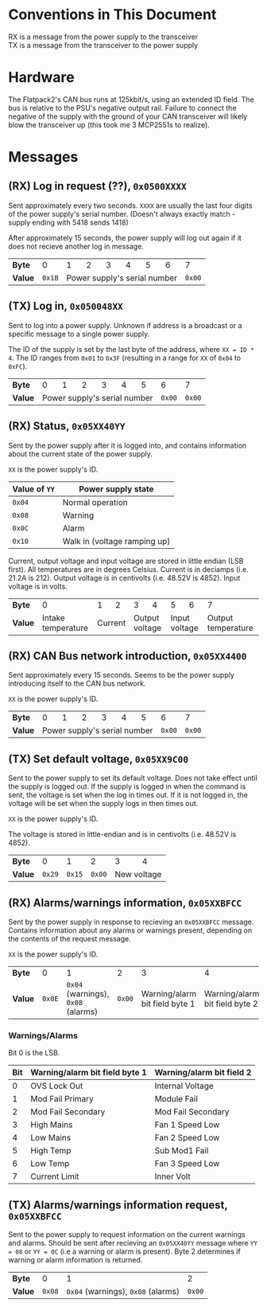 <!--
<table>
	<tr>
		<td><b>Byte</b></td> <td>0</td> <td>1</td> <td>2</td> <td>3</td> <td>4</td> <td>5</td> <td>6</td> <td>7</td>
	</tr>
	<tr>
		<td><b>Value</b></td> <td>Byte 0</td> <td>Byte 1</td> <td>Byte 2</td> <td>Byte 3</td> <td>Byte 4</td> <td>Byte 5</td> <td>Byte 6</td> <td>Byte 7</td>
	</tr>
</table>
-->

# Conventions in This Document
RX is a message from the power supply to the transceiver  
TX is a message from the transceiver to the power supply

# Hardware
The Flatpack2's CAN bus runs at 125kbit/s, using an extended ID field. The bus is relative to the PSU's negative output rail. Failure to connect the negative of the supply with the ground of your CAN transceiver will likely blow the transceiver up (this took me 3 MCP2551s to realize).

# Messages

## (RX) Log in request (??), `0x0500XXXX`
Sent approximately every two seconds. `XXXX` are usually the last four digits of the power supply's serial number. (Doesn't always exactly match - supply ending with 5418 sends 1418)

After approximately 15 seconds, the power supply will log out again if it does not recieve another log in message.

<table>
	<tr>
		<td><b>Byte</b></td> <td>0</td> <td>1</td> <td>2</td> <td>3</td> <td>4</td> <td>5</td> <td>6</td> <td>7</td>
	</tr>
	<tr>
    	<td><b>Value</b></td> <td><code>0x1B</code></td> <td colspan='6'>Power supply's serial number</td> <td><code>0x00</code></td>
	</tr>
</table>

## (TX) Log in, `0x050048XX`
Sent to log into a power supply. Unknown if address is a broadcast or a specific message to a single power supply.

The ID of the supply is set by the last byte of the address, where `XX = ID * 4`. The ID ranges from `0x01` to `0x3F` (resulting in a range for `XX` of `0x04` to `0xFC`).

<table>
	<tr>
		<td><b>Byte</b></td> <td>0</td> <td>1</td> <td>2</td> <td>3</td> <td>4</td> <td>5</td> <td>6</td> <td>7</td>
	</tr>
	<tr>
		<td><b>Value</b></td> <td colspan='6'>Power supply's serial number</td> <td><code>0x00</code></td> <td><code>0x00</code></td>
	</tr>
</table>

## (RX) Status, `0x05XX40YY`
Sent by the power supply after it is logged into, and contains information about the current state of the power supply.

`XX` is the power supply's ID.

| Value of `YY` | Power supply state |
| --- | --- |
| `0x04` | Normal operation |
| `0x08` | Warning |
| `0x0C` | Alarm |
| `0x10` | Walk in (voltage ramping up) |

Current, output voltage and input voltage are stored in little endian (LSB first). All temperatures are in degrees Celsius. Current is in deciamps (i.e. 21.2A is 212). Output voltage is in centivolts (i.e. 48.52V is 4852). Input voltage is in volts.

<table>
	<tr>
		<td><b>Byte</b></td> <td>0</td> <td>1</td> <td>2</td> <td>3</td> <td>4</td> <td>5</td> <td>6</td> <td>7</td>
	</tr>
	<tr>
		<td><b>Value</b></td> <td>Intake temperature</td> <td colspan='2'>Current</td> <td colspan='2'>Output voltage</td> <td colspan='2'>Input voltage</td> <td>Output temperature</td>
	</tr>
</table>

## (RX) CAN Bus network introduction, `0x05XX4400`
Sent approximately every 15 seconds. Seems to be the power supply introducing itself to the CAN bus network.

`XX` is the power supply's ID.

<table>
	<tr>
		<td><b>Byte</b></td> <td>0</td> <td>1</td> <td>2</td> <td>3</td> <td>4</td> <td>5</td> <td>6</td> <td>7</td>
	</tr>
	<tr>
		<td><b>Value</b></td> <td colspan='6'>Power supply's serial number</td> <td><code>0x00</code></td> <td><code>0x00</code></td>
	</tr>
</table>

## (TX) Set default voltage, `0x05XX9C00`
Sent to the power supply to set its default voltage. Does not take effect until the supply is logged out. If the supply is logged in when the command is sent, the voltage is set when the log in times out. If it is not logged in, the voltage will be set when the supply logs in then times out.

`XX` is the power supply's ID.

The voltage is stored in little-endian and is in centivolts (i.e. 48.52V is 4852).

<table>
	<tr>
		<td><b>Byte</b></td> <td>0</td> <td>1</td> <td>2</td> <td>3</td> <td>4</td>
	</tr>
	<tr>
		<td><b>Value</b></td> <td><code>0x29</code></td> <td><code>0x15</code></td> <td><code>0x00</code></td> <td colspan='2'>New voltage</td>
	</tr>
</table>

## (RX) Alarms/warnings information, `0x05XXBFCC`
Sent by the power supply in response to recieving an `0x05XXBFCC` message. Contains information about any alarms or warnings present, depending on the contents of the request message.

`XX` is the power supply's ID.

<table>
	<tr>
		<td><b>Byte</b></td> <td>0</td> <td>1</td> <td>2</td> <td>3</td> <td>4</td> <td>5</td> <td>6</td>
	</tr>
	<tr>
		<td><b>Value</b></td> <td><code>0x0E</code></td> <td><code>0x04</code> (warnings), <code>0x08</code> (alarms)</td> <td><code>0x00</code></td> <td>Warning/alarm bit field byte 1</td> <td>Warning/alarm bit field byte 2</td> <td><code>0x00</code></td> <td><code>0x00</code></td>
	</tr>
</table>

### Warnings/Alarms
Bit 0 is the LSB.

| Bit | Warning/alarm bit field byte 1 | Warning/alarm bit field 2 |
| --- | --- | --- |
| 0 | OVS Lock Out | Internal Voltage |
| 1 | Mod Fail Primary | Module Fail |
| 2 | Mod Fail Secondary | Mod Fail Secondary |
| 3 | High Mains | Fan 1 Speed Low |
| 4 | Low Mains | Fan 2 Speed Low |
| 5 | High Temp | Sub Mod1 Fail |
| 6 | Low Temp | Fan 3 Speed Low |
| 7 | Current Limit | Inner Volt |

## (TX) Alarms/warnings information request, `0x05XXBFCC`
Sent to the power supply to request information on the current warnings and alarms. Should be sent after recieving an `0x05XX40YY` message where `YY = 08` or `YY = 0C` (i.e a warning or alarm is present). Byte 2 determines if warning or alarm information is returned.

<table>
	<tr>
		<td><b>Byte</b></td> <td>0</td> <td>1</td> <td>2</td>
	</tr>
	<tr>
		<td><b>Value</b></td> <td><code>0x08</code></td> <td><code>0x04</code> (warnings), <code>0x08</code> (alarms)</td> <td><code>0x00</code></td>
	</tr>
</table>
